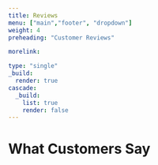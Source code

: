 ```yaml
---
title: Reviews
menu: ["main","footer", "dropdown"]
weight: 4
preheading: "Customer Reviews"

morelink: 

type: "single"
_build:
  render: true
cascade:
  _build:
    list: true
    render: false
---
```


# What Customers Say
